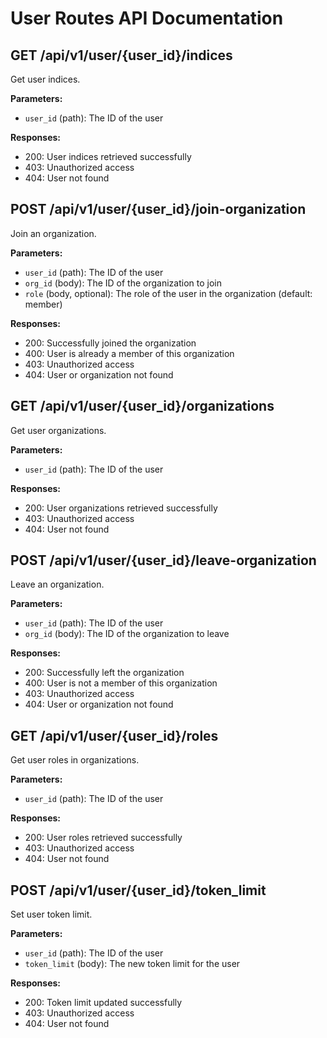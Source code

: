 # User Routes API Documentation

## GET /api/v1/user/{user_id}/indices

Get user indices.

**Parameters:**
- `user_id` (path): The ID of the user

**Responses:**
- 200: User indices retrieved successfully
- 403: Unauthorized access
- 404: User not found

## POST /api/v1/user/{user_id}/join-organization

Join an organization.

**Parameters:**
- `user_id` (path): The ID of the user
- `org_id` (body): The ID of the organization to join
- `role` (body, optional): The role of the user in the organization (default: member)

**Responses:**
- 200: Successfully joined the organization
- 400: User is already a member of this organization
- 403: Unauthorized access
- 404: User or organization not found


## GET /api/v1/user/{user_id}/organizations

Get user organizations.

**Parameters:**
- `user_id` (path): The ID of the user

**Responses:**
- 200: User organizations retrieved successfully
- 403: Unauthorized access
- 404: User not found

## POST /api/v1/user/{user_id}/leave-organization

Leave an organization.

**Parameters:**
- `user_id` (path): The ID of the user
- `org_id` (body): The ID of the organization to leave

**Responses:**
- 200: Successfully left the organization
- 400: User is not a member of this organization
- 403: Unauthorized access
- 404: User or organization not found

## GET /api/v1/user/{user_id}/roles

Get user roles in organizations.

**Parameters:**
- `user_id` (path): The ID of the user

**Responses:**
- 200: User roles retrieved successfully
- 403: Unauthorized access
- 404: User not found

## POST /api/v1/user/{user_id}/token_limit

Set user token limit.

**Parameters:**
- `user_id` (path): The ID of the user
- `token_limit` (body): The new token limit for the user

**Responses:**
- 200: Token limit updated successfully
- 403: Unauthorized access
- 404: User not found
